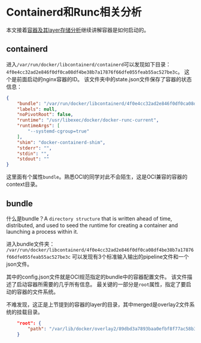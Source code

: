 # Containerd和Runc相关分析
本文接着[容器及其layer存储分析](container_layout.md)继续讲解容器是如何启动的。
## containerd
进入`/var/run/docker/libcontainerd/containerd`可以发现如下目录：`4f0e4cc32ad2e846f0df0ca08df4be38b7a17876f66dfe055feab55ac527be3c`。
这个是前面启动的nginx容器的ID。
该文件夹中的state.json文件保存了容器的状态信息：
```json
{
    "bundle": "/var/run/docker/libcontainerd/4f0e4cc32ad2e846f0df0ca08df4be38b7a17876f66dfe055feab55ac527be3c",
    "labels": null,
    "noPivotRoot": false,
    "runtime": "/usr/libexec/docker/docker-runc-current",
    "runtimeArgs": [
        "--systemd-cgroup=true"
    ],
    "shim": "docker-containerd-shim",
    "stderr": "",
    "stdin": "",
    "stdout": ""
}
```
这里面有个属性`bundle`。熟悉OCI的同学对此不会陌生，这是OCI兼容的容器的context目录。

## bundle
什么是bundle？A `directory structure` that is written ahead of time, distributed, and used to seed the runtime for creating a container and launching a process within it.

进入bundle文件夹：
`/var/run/docker/libcontainerd/4f0e4cc32ad2e846f0df0ca08df4be38b7a17876f66dfe055feab55ac527be3c`
可以发现有3个标准输入输出的pipeline文件和一个json文件。

其中的config.json文件就是OCI规范指定的bundle中的容器配置文件。
该文件描述了启动容器所需要的几乎所有信息。
最关键的一部分是`root`属性，指定了要启动的容器的文件系统。

不难发现，这正是上节提到的容器的layer的目录，其中merged是overlay2文件系统的挂载目录。
```json
    "root": {
        "path": "/var/lib/docker/overlay2/89dbd3a7893baa0efbf8f77ac58b3192561fd62891531eb73d68feb1e600af06/merged"
    }
```
